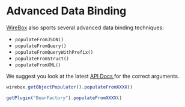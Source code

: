 # Advanced Data Binding

[WireBox](http://wirebox.ortusbooks.com/content/wirebox_object_populator/index.html) also sports several advanced data binding techniques:

* `populateFromJSON()`
* `populateFromQuery()`
* `populateFromQueryWithPrefix()`
* `populateFromStruct()`
* `populateFromXML()`


We suggest you look at the latest [API Docs ](http://apidocs.ortussolutions.com/coldbox/current) for the correct arguments.

```js
wirebox.getObjectPopulator().populateFromXXXX()

getPlugin("BeanFactory").populateFromXXXX()
```

